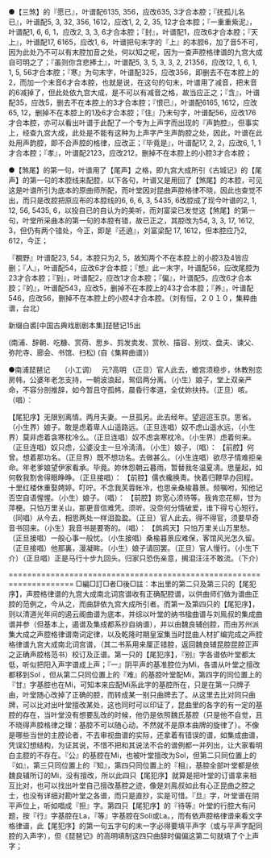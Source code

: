 <!-- { "loadSidebar": true } -->
●【三煞】的『愿已』，叶谱配6135, 356，应改635, 3才合本腔；『抚孤儿名已』，叶谱配5, 3, 32, 356, 1612，应改1, 2, 2, 35, 12才合本腔；『一重重紫泥』，叶谱配1, 6, 6, 1，应改2, 3, 3, 6才合本腔；『封』，叶谱配1，应改6才合本腔；『天上』，叶谱配17, 6165，应改1, 6，叶谱把句末字的『上』的本腔6，加了音5不可，因为此处乃不可以有末腔加音之处，何以知之呢，因为一查声腔格律谱的九宫大成自可明之了；『虽则你含悲捧土』，叶谱配5, 3, 5, 3, 3, 2, 21356，应改12, 1, 6, 1, 1, 5, 56才合本腔；『寒』为句末字，叶谱配325，应改356，即删去不在本腔上的2，而加一个末音6才合本腔，也就是说，在这句的句末，叶谱用了减音，把末音的6减掉了，但此处依九宫大成，是不可以有减音之格，故当应正之；『含』，叶谱配35，应改5，删去不在本腔上的3才合本腔；『恨已』，叶谱配6165, 1612，应改65, 12，删掉不在本腔上的1及6才合本腔；『住』乃末句字，叶谱配56，应改176才合本腔，亦可以看出叶谱于此配了一个专为上声字而出现的『声韵腔』，但事实上，经查九宫大成，此处是不能有这种为上声字产生声韵腔之处，因此，叶谱在此处用声韵腔，即不合声腔的格律，应改正；『毕竟是』，叶谱配17, 2, 2，应改6, 1, 1才合本腔；『孝』，叶谱配2123，应改212，删掉不在本腔上的小腔3才合本腔； 

●【煞尾】的第一句，叶谱用了【尾声】之格，即九宫大成所引《古城记》的【尾声】的第一句的本腔线来配腔，以下各句，叶谱又是用回了【煞尾】的本腔，可见这是叶谱所引为底本的原曲师所配，而叶堂因对昆曲声腔格律不晓，因此也查觉不出，而只是改腔把原应布的本腔线的6, 6, 6, 3, 5435, 6改腔成了现今叶谱的2, 1, 12, 56, 5435, 6，以投自已的自认为的美听，而刘富梁已发觉这【煞尾】的第一句，叶堂所采曲本的第一句的本腔有错，故已正之，其腔改为54, 3, 3, 17, 1612, 3，但仍有两个错处，今正，即是『还遶』，刘富梁配 17, 1612，但本腔应乃2, 612，今正； 

『覩野』叶谱配23, 54，本腔只为2, 5，故知两个不在本腔上的小腔3及4皆应删；『人』，叶谱配54，应改6才合本腔；『想』此一末字，叶谱配56，应改尾腔为23才合本腔；『到』，叶谱配2，应改1才合本腔；『偏』，叶谱配5，应改6才合本腔；『的』，叶谱配543，应改5，删掉不在本腔上的43才合本腔；『养』，叶谱配546，应改56，删掉不在本腔上的小腔4才合本腔。（刘有恒，２０１０，集粹曲谱，台北） 

新缀白裘[中国古典戏剧剧本集]琵琶记15出 

(南浦、辞朝、吃糠、赏荷、思乡、剪发卖发、赏秋、描容、别坟、盘夫、谏父、弥陀寺、廊会、书馆、扫松) 
(自《集粹曲谱》) 

●南浦琵琶记　　（小工调）　 元?高明 
（正旦）官人此去，蟾宫须稳步，休教别恋房帏，公婆年老怎支持，一朝波浪起，鸳侣两分离。（小生）娘子，堂上双亲严命，不容分剖推辞，如今暂且守孤帏，晨昏行孝道，全仗妳扶持。（正旦）咳。（唱）： 

【尾犯序】无限别离情。两月夫妻。一旦孤另。此去经年。望迢迢玉京。思省。（小生界）娘子。敢是虑着卑人山遥路远。（正旦连唱）奴不虑山遥水远，（小生界）莫非虑着衾寒枕冷么。（正旦连唱）奴不虑衾寒枕冷。（小生界）虑着何来。（正旦连唱）奴只虑，公婆没主一旦冷淸淸。（小生）娘子，（唱）： 
【前腔】何曾。想着那功名。（正旦界）既不想功名。去做甚么。（小生连唱）欲尽子情难拒亲命。年老爹娘望伊家看承。毕竟。妳休怨朝云暮雨，暂替我冬温夏凊。思量起，如何敎我割舍得眼睁睁。（正旦接唱）： 
【前腔】儒衣纔换靑。快着归鞭早办回程。十里红楼休重娶娉婷。叮咛。不念我芙蓉帐冷，也思亲桑楡暮景。频嘱咐，知他记否空自语惺惺。（小生）娘子。（唱）： 
【前腔】妳宽心须待等。我肯恋花柳，甘为萍梗。只怕万里关山，那更音信难凭。须听。没奈何分情破爱，谁下得亏心短行。（同唱）从今去，相思两处一样泪盈盈。（正旦）官人此去。得不得官，须要早奇音书回来。（小生）我音书是要寄的。（唱）： 
【鹧鸪天】只怕万里关山万里愁。（正旦接唱）一般心事一般忧。（小生接唱）桑楡暮景应难保，客馆风光怎久留。（正旦接唱）他那裏，漫凝眸。（小生）娘子请回罢。（正旦）官人慢行。（小生下介）（正旦唱）正是马行十步九回头。归家只恐伤亲意，搁泪汪汪不敢流。（下介） 

==================================================================== 
□編□訂□者□後□註：本出里的第二只及第三只的【尾犯序】，声腔格律谱的九宫大成南北词宫谱收有正确配腔谱，以供曲师们做为谱曲正腔的范例之，今从之，而曲辞依九宫大成所引者。而第一及第四只的【尾犯序】，则以清道光年间的遏云阁曲谱为底本，并综以叶堂的纳书楹曲谱与刘鳯叔的集成曲谱并参（但基本上，遏谱及集成都系抄自纳谱），并以由魏良辅创腔，而由苏州派集大成之声腔格律谱南词定律，以及乾隆时期皇室集当时昆曲人材扩编完成之声腔格律谱九宫大成南北词宫谱，（其二书系用来厘正错腔，返回魏良辅昆腔昆腔正声之正确声腔格范书）校订及正谱。第一只的【尾犯序】，『别』字各谱依叶堂都太低，听似把阳入声字谱成上声；『一』阴平声的基准腔位为Mi，各谱从叶堂之擅改都移到Sol ，但从第二只同位置上的『难』的基腔叶堂配Mi，第四字的同位置上的『甘』字基腔也在Mi，可知本来应配Mi系此字的基腔所在，只是在第一只牌子由，叶堂随心改掉了正确的腔，而转成某一别只曲牌去了。从这里去比对同只曲牌，可以比对出叶堂擅改某处，这也同时可以印证了，昆曲里的各字的有一定的基腔的存在，当叶堂没有想要乱改的时候，他仍是依照魏氏基腔（只是他不自觉，且不晓得声腔格律之理：基腔不可以随心动，不然就不是原本曲牌的旋律了）。不像是哪些当世的主腔论者，不去审视曲谱的实际，还拿着有错误的谱，如集成曲谱，凭误幻想结构，为证其说，不惜不把和其说法不合的谱例都一并列出，让大家看明白主腔的不存在。『公』的基腔在Mi，也被叶堂擅改为Sol，但第二只同位置上的『如』，第三只同位置上的『知』，第四只同位置上的『相』，基腔全部叶堂都是依魏良辅所订的Mi，没有擅改，所以此四只【尾犯序】就算是把叶堂的订谱拿来相互比对，也可以找出叶堂自己擅改基腔之迹，像是刘鳯叔如此有心正昆曲之腔之士，也没有详细对勘叶堂之各谱，而只是直抄，实是可惜。『旦』字，叶堂谱在阴平声位上，听如唱成『担』字。第四只【尾犯序】的『待等』叶堂的行腔大有问题，按『行』字基腔在La，『等』字基腔在Soli或La。，而有依声腔格律谱来看文字格律谱，此【尾犯序】的第一句五字句的末一字必得要填平声字（或与平声字配同腔的入声字），但《琵琶记》的高明填制这四只曲辞时偏偏这第二句就填了个上声字； 
